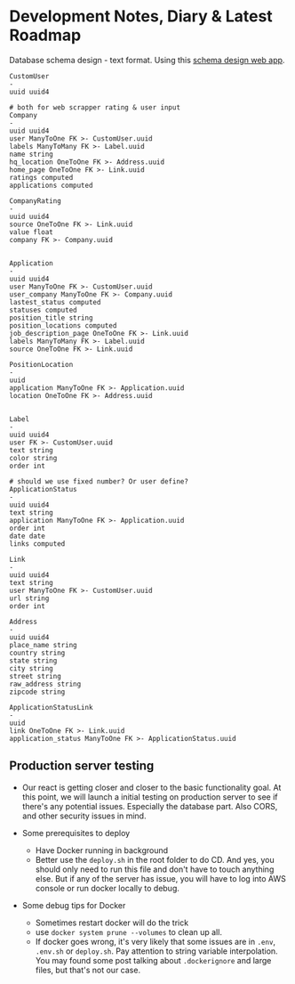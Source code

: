 # Development Notes, Diary & Latest Roadmap

Database schema design - text format. Using this [schema design web app](https://app.quickdatabasediagrams.com/#/d/oo35Ob).

```
CustomUser
-
uuid uuid4

# both for web scrapper rating & user input
Company
-
uuid uuid4
user ManyToOne FK >- CustomUser.uuid
labels ManyToMany FK >- Label.uuid
name string
hq_location OneToOne FK >- Address.uuid
home_page OneToOne FK >- Link.uuid
ratings computed
applications computed

CompanyRating
-
uuid uuid4
source OneToOne FK >- Link.uuid
value float
company FK >- Company.uuid


Application
-
uuid uuid4
user ManyToOne FK >- CustomUser.uuid
user_company ManyToOne FK >- Company.uuid
lastest_status computed
statuses computed
position_title string
position_locations computed
job_description_page OneToOne FK >- Link.uuid
labels ManyToMany FK >- Label.uuid
source OneToOne FK >- Link.uuid

PositionLocation
-
uuid
application ManyToOne FK >- Application.uuid
location OneToOne FK >- Address.uuid


Label
-
uuid uuid4
user FK >- CustomUser.uuid
text string
color string
order int

# should we use fixed number? Or user define?
ApplicationStatus
-
uuid uuid4
text string
application ManyToOne FK >- Application.uuid
order int
date date
links computed

Link
-
uuid uuid4
text string
user ManyToOne FK >- CustomUser.uuid
url string
order int

Address
-
uuid uuid4
place_name string
country string
state string
city string
street string
raw_address string
zipcode string

ApplicationStatusLink
-
uuid
link OneToOne FK >- Link.uuid
application_status ManyToOne FK >- ApplicationStatus.uuid
```

## Production server testing

- Our react is getting closer and closer to the basic functionality goal. At this point, we will launch a initial testing on production server to see if there's any potential issues. Especially the database part. Also CORS, and other security issues in mind.

- Some prerequisites to deploy
    - Have Docker running in background
    - Better use the `deploy.sh` in the root folder to do CD. And yes, you should only need to run this file and don't have to touch anything else. But if any of the server has issue, you will have to log into AWS console or run docker locally to debug.
- Some debug tips for Docker
    - Sometimes restart docker will do the trick
    - use `docker system prune --volumes` to clean up all.
    - If docker goes wrong, it's very likely that some issues are in `.env`, `.env.sh` or `deploy.sh`. Pay attention to string variable interpolation. You may found some post talking about `.dockerignore` and large files, but that's not our case.